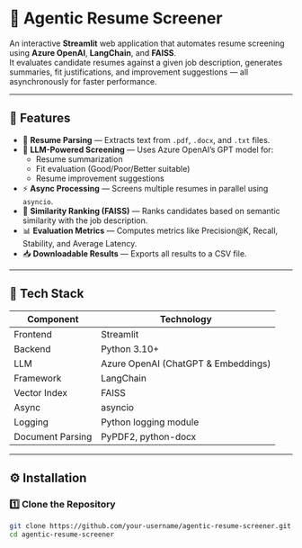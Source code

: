 # 🧠 Agentic Resume Screener

An interactive **Streamlit** web application that automates resume screening using **Azure OpenAI**, **LangChain**, and **FAISS**.  
It evaluates candidate resumes against a given job description, generates summaries, fit justifications, and improvement suggestions — all asynchronously for faster performance.

---

## 🚀 Features

- 📝 **Resume Parsing** — Extracts text from `.pdf`, `.docx`, and `.txt` files.
- 🤖 **LLM-Powered Screening** — Uses Azure OpenAI’s GPT model for:
  - Resume summarization
  - Fit evaluation (Good/Poor/Better suitable)
  - Resume improvement suggestions
- ⚡ **Async Processing** — Screens multiple resumes in parallel using `asyncio`.
- 🧮 **Similarity Ranking (FAISS)** — Ranks candidates based on semantic similarity with the job description.
- 📊 **Evaluation Metrics** — Computes metrics like Precision@K, Recall, Stability, and Average Latency.
- 📥 **Downloadable Results** — Exports all results to a CSV file.

---

## 🧩 Tech Stack

| Component | Technology |
|------------|-------------|
| Frontend | Streamlit |
| Backend | Python 3.10+ |
| LLM | Azure OpenAI (ChatGPT & Embeddings) |
| Framework | LangChain |
| Vector Index | FAISS |
| Async | asyncio |
| Logging | Python logging module |
| Document Parsing | PyPDF2, python-docx |

---

## ⚙️ Installation

### 1️⃣ Clone the Repository
```bash
git clone https://github.com/your-username/agentic-resume-screener.git
cd agentic-resume-screener
